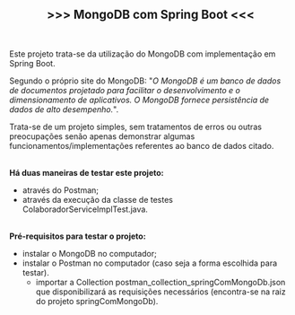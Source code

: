 <h2 style="text-align:center"><strong>&gt;&gt;&gt; MongoDB com Spring Boot &lt;&lt;&lt;</strong></h2>

<p>&nbsp;</p>

<p>Este projeto trata-se da utiliza&ccedil;&atilde;o do MongoDB com implementa&ccedil;&atilde;o em Spring Boot.</p>

<p>Segundo o pr&oacute;prio site do MongoDB: &quot;<em>O MongoDB &eacute; um banco de dados de documentos projetado para facilitar o desenvolvimento e o dimensionamento de aplicativos. O MongoDB fornece persist&ecirc;ncia de dados de alto desempenho.</em>&quot;.</p>

<p>Trata-se de um projeto simples, sem tratamentos de erros ou outras preocupa&ccedil;&otilde;es sen&atilde;o apenas demonstrar algumas funcionamentos/implementa&ccedil;&otilde;es referentes ao banco de dados citado.</p>

<p><br />
<strong>H&aacute; duas maneiras de testar este projeto:</strong></p>

<ul>
	<li>atrav&eacute;s do Postman;</li>
	<li>atrav&eacute;s da execu&ccedil;&atilde;o da classe de testes ColaboradorServiceImplTest.java.</li>
</ul>

<p><br />
<strong>Pr&eacute;-requisitos para testar o projeto:</strong></p>

<ul>
	<li>instalar o MongoDB no computador;</li>
	<li>instalar o Postman no computador (caso seja a forma escolhida para testar).
	<ul>
		<li>importar a Collection postman_collection_springComMongoDb.json que disponibilizar&aacute; as requisi&ccedil;&otilde;es necess&aacute;rios (encontra-se na raiz do projeto springComMongoDb).</li>
	</ul>
	</li>
</ul>

<p>&nbsp;</p>
